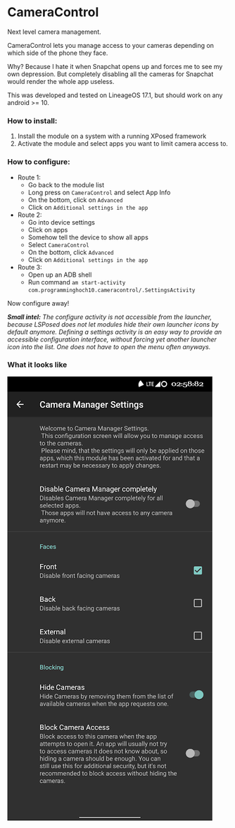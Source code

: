 # CameraControl
Next level camera management.

CameraControl lets you manage access to your cameras depending on which side of the phone they face.

Why? Because I hate it when Snapchat opens up and forces me to see my own depression. But completely disabling all the cameras for Snapchat would render the whole app useless.

This was developed and tested on LineageOS 17.1, but should work on any android >= 10.

### How to install:

1. Install the module on a system with a running XPosed framework
1. Activate the module and select apps you want to limit camera access to.

### How to configure:

- Route 1:
    - Go back to the module list
    - Long press on `CameraControl` and select App Info
    - On the bottom, click on `Advanced`
    - Click on `Additional settings in the app`
- Route 2:
    - Go into device settings
    - Click on apps
    - Somehow tell the device to show all apps
    - Select `CameraControl`
    - On the bottom, click `Advanced`
    - Click on `Additional settings in the app`
- Route 3:
    - Open up an ADB shell
    - Run command `am start-activity com.programminghoch10.cameracontrol/.SettingsActivity`

Now configure away!

___Small intel:__ The configure activity is not accessible from the launcher, 
because LSPosed does not let modules hide their own launcher icons by default anymore. 
Defining a settings activity is an easy way to provide an accessible configuration interface, 
without forcing yet another launcher icon into the list.
One does not have to open the menu often anyways._

### What it looks like
![Screenshot](screenshot.png)
